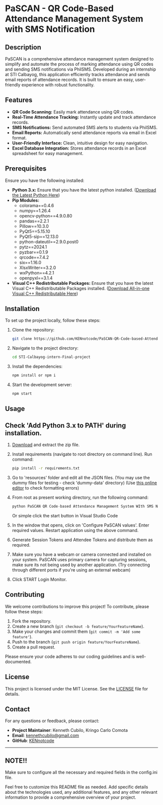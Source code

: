 # PaSCAN - QR Code-Based Attendance Management System with SMS Notification

## Description

PaSCAN is a comprehensive attendance management system designed to simplify and automate the process of marking attendance using QR codes and sending SMS notifications via PhilSMS. Developed during an internship at STI Calbayog, this application efficiently tracks attendance and sends email reports of attendance records. It is built to ensure an easy, user-friendly experience with robust functionality.

## Features

- **QR Code Scanning:** Easily mark attendance using QR codes.
- **Real-Time Attendance Tracking:** Instantly update and track attendance records.
- **SMS Notifications:** Send automated SMS alerts to students via PhilSMS.
- **Email Reports:** Automatically send attendance reports via email in Excel format.
- **User-Friendly Interface:** Clean, intuitive design for easy navigation.
- **Excel Database Integration:** Stores attendance records in an Excel spreadsheet for easy management.

## Prerequisites
Ensure you have the following installed:
- **Python 3.x:** Ensure that you have the latest python installed.   (<a href="https://www.python.org/downloads/">Download the Latest Python Here</a>)
- **Pip Modules:**
  - colorama==0.4.6
  - numpy==1.26.4
  - opencv-python==4.9.0.80
  - pandas==2.2.1
  - Pillow==10.3.0
  - PyQt5==5.15.10
  - PyQt5-sip==12.13.0
  - python-dateutil==2.9.0.post0
  - pytz==2024.1
  - pyzbar==0.1.9
  - qrcode==7.4.2
  - six==1.16.0
  - XlsxWriter==3.2.0
  - wxPython==4.2.1
  - openpyxl==3.1.4
- **Visual C++ Redistributable Packages:** Ensure that you have the latest Visual C++ Redistributable Packages installed.   (<a href="https://www.techpowerup.com/download/visual-c-redistributable-runtime-package-all-in-one/">Download All-in-one Visual C++ Redistributable Here</a>)


## Installation

To set up the project locally, follow these steps:

1. Clone the repository:

    ```bash
    git clone https://github.com/KENnotcode/PaSCAN-QR-Code-based-Attendance-Management-System-With-SMS-Notification.git
    ```

2. Navigate to the project directory:

    ```bash
    cd STI-Calbayog-intern-Final-project
    ```

3. Install the dependencies:

    ```bash
    npm install or npm i
    ```

4. Start the development server:

    ```bash
    npm start
    ```

## Usage
## Check 'Add Python 3.x to PATH' during installation.
1. <a href="https://github.com/KENnotcode/PaSCAN-QR-Code-based-Attendance-Management-System-With-SMS-Notification/archive/master.zip">Download</a> and extract the zip file.

2. Install requirements (navigate to root directory on command line). Run command:

   ```bash
   pip install -r requirements.txt
   ```
3. Go to 'resources' folder and edit all the JSON files. (You may use the dummy files for testing - check 'dummy-data' directory) (Use <a href="http://jsoneditoronline.org/">this online editor</a> to check formatting errors)

4. From root as present working directory, run the following command:

   ```python
   python PaSCAN QR Code-based Attendance Management System WIth SMS Notification.py
   ```
    Or simple click the start button in Visual Studio Code

5. In the window that opens, click on 'Configure PaSCAN values'. Enter required values. Restart application using the above command.

6. Generate Session Tokens and Attendee Tokens and distribute them as required.

7. Make sure you have a webcam or camera connected and installed on your system. PaSCAN uses primary camera for capturing sessions, make sure its not being used by another application. (Try connecting through different ports if you're using an external webcam)

8. Click START Login Monitor.

## Contributing

We welcome contributions to improve this project! To contribute, please follow these steps:

1. Fork the repository.
2. Create a new branch (`git checkout -b feature/YourFeatureName`).
3. Make your changes and commit them (`git commit -m 'Add some feature'`).
4. Push to the branch (`git push origin feature/YourFeatureName`).
5. Create a pull request.

Please ensure your code adheres to our coding guidelines and is well-documented.

## License

This project is licensed under the MIT License. See the [LICENSE](LICENSE) file for details.

## Contact

For any questions or feedback, please contact:

- **Project Maintainer**: Kenneth Cubilo, Kringo Carlo Comota
- **Email**: kennethcubilo@gmail.com
- **GitHub**: [KENnotcode](https://github.com/KENnotcode)

---

## NOTE!!
 Make sure to configure all the necessary and required fields in the config.ini file.

Feel free to customize this README file as needed. Add specific details about the technologies used, any additional features, and any other relevant information to provide a comprehensive overview of your project.
